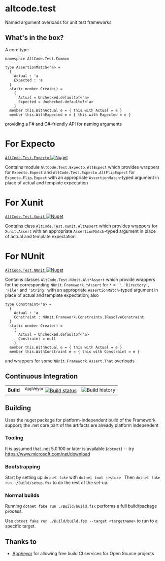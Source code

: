# altcode.test
Named argument overloads for unit test frameworks

## What's in the box?

A core type
```
namespace AltCode.Test.Common

type AssertionMatch<'a> =
  {
    Actual : 'a
    Expected : 'a
  }
  static member Create() =
    {
      Actual = Unchecked.defaultof<'a>
      Expected = Unchecked.defaultof<'a>
    }
  member this.WithActual e = { this with Actual = e }
  member this.WithExpected e = { this with Expected = e }
```
providing a F# and C#-friendly API for naming arguments

# For Expecto

[`AltCode.Test.Expecto` ![Nuget](https://buildstats.info/nuget/altcode.test.expecto)](http://nuget.org/packages/altcode.test.expecto)

Contains module `AltCode.Test.Expecto.AltExpect` which provides wrappers for `Expecto.Expect` and `AltCode.Test.Expecto.AltFlipExpect` for `Expecto.Flip.Expect` with an appropriate `AssertionMatch`-typed argument in place of actual and template expectation

# For Xunit

[`AltCode.Test.Xunit` ![Nuget](https://buildstats.info/nuget/altcode.test.xunit)](http://nuget.org/packages/altcode.test.xunit)

Contains class `AltCode.Test.Xunit.AltAssert` which provides wrappers for `Xunit.Assert` with an appropriate `AssertionMatch`-typed argument in place of actual and template expectation

# For NUnit

[`AltCode.Test.NUnit` ![Nuget](https://buildstats.info/nuget/altcode.test.nunit)](http://nuget.org/packages/altcode.test.nunit)

Contains classes `AltCode.Test.NUnit.Alt*Assert` which provide wrappers for the corresponding `NUnit.Framework.*Assert` for `*` = `''`, `'Directory'`, `'File'` and `'String'`  with an appropriate `AssertionMatch`-typed argument in place of actual and template expectation; also 
```
type Constraint<'a> =
  {
    Actual : 'a
    Constraint : NUnit.Framework.Constraints.IResolveConstraint
  }
  static member Create() =
    {
      Actual = Unchecked.defaultof<'a>
      Constraint = null
    }
  member this.WithActual e = { this with Actual = e }
  member this.WithConstraint e = { this with Constraint = e }
```
and wrappers for some `NUnit.Framework.Assert.That` overloads

## Continuous Integration

| | | |
| --- | --- | --- | 
| **Build** | <sup>AppVeyor</sup> [![Build status](https://img.shields.io/appveyor/ci/SteveGilham/altcode-test/master.svg)](https://ci.appveyor.com/project/SteveGilham/altcode-test) | ![Build history](https://buildstats.info/appveyor/chart/SteveGilham/altcode-test?branch=master) 

## Building

Uses the nuget package for platform-independent build of the Framework support; the .net core part of the artifacts are already platform independent

### Tooling

It is assumed that .net 5.0.100 or later is available  (`dotnet`) -- try https://www.microsoft.com/net/download  

### Bootstrapping

Start by setting up `dotnet fake` with `dotnet tool restore `
Then `dotnet fake run ./Build/setup.fsx` to do the rest of the set-up.

### Normal builds

Running `dotnet fake run ./Build/build.fsx` performs a full build/package process.

Use `dotnet fake run ./Build/build.fsx --target <targetname>` to run to a specific target.

## Thanks to

* [AppVeyor](https://ci.appveyor.com/project/SteveGilham/altcode-fake) for allowing free build CI services for Open Source projects
